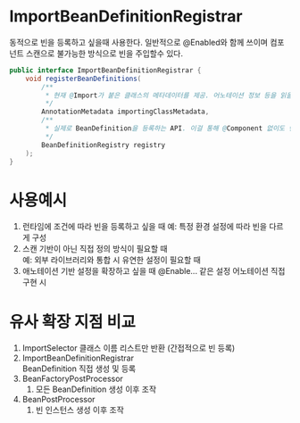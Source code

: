 # ImportBeanDefinitionRegistrar
동적으로 빈을 등록하고 싶을때 사용한다.
일반적으로 @Enabled와 함께 쓰이며 컴포넌트 스캔으로 불가능한 방식으로 빈을 주입할수 있다. 

```java
public interface ImportBeanDefinitionRegistrar {
    void registerBeanDefinitions(
        /**
         * 현재 @Import가 붙은 클래스의 메타데이터를 제공. 어노테이션 정보 등을 읽을 수 있음.
         */
        AnnotationMetadata importingClassMetadata,
        /**
         * 실제로 BeanDefinition을 등록하는 API. 이걸 통해 @Component 없이도 빈을 등록할 수 있음.
         */        
        BeanDefinitionRegistry registry
    );
}
```

# 사용예시
1. 런타임에 조건에 따라 빈을 등록하고 싶을 때	
    예: 특정 환경 설정에 따라 빈을 다르게 구성
1. 스캔 기반이 아닌 직접 정의 방식이 필요할 때	
    예: 외부 라이브러리와 통합 시 유연한 설정이 필요할 때
1. 애노테이션 기반 설정을 확장하고 싶을 때	@Enable... 같은 설정 어노테이션 직접 구현 시

# 유사 확장 지점 비교
1. ImportSelector
    클래스 이름 리스트만 반환 (간접적으로 빈 등록)
1. ImportBeanDefinitionRegistrar	
    BeanDefinition 직접 생성 및 등록
1. BeanFactoryPostProcessor	
    1. 모든 BeanDefinition 생성 이후 조작
1. BeanPostProcessor	
    1. 빈 인스턴스 생성 이후 조작